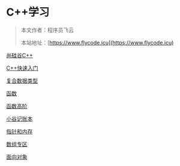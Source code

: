 # C++学习

> 本文作者：程序员飞云
>
> 本站地址：[https://www.flycode.icu](https://www.flycode.icu)

[尚硅谷C++]( https://www.bilibili.com/video/BV1eL41187JS/?p=73&spm_id_from=pageDriver&vd_source=55b76e8cedb662a6ef106a57375e7ac3)

[C++快速入门](C++快速入门.md)

[复合数据类型](复合数据类型.md)

[函数](函数.md)

[函数高阶](函数高阶.md)

[小谷记账本](小谷记账本.md)

[指针和内存](指针和内存.md)

[数组专区](数组专区.md)

[面向对象](面向对象.md)